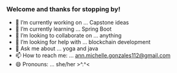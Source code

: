 ### Welcome and thanks for stopping by!

- 🔭 I’m currently working on ... Capstone ideas
- 🌱 I’m currently learning ... Spring Boot
- 👯 I’m looking to collaborate on ... anything
- 🤔 I’m looking for help with ... blockchain development
- 💬 Ask me about ... yoga and java
- 📫 How to reach me: ... ann.michelle.gonzales112@gmail.com
- 😄 Pronouns: ... she/her >^.^<
